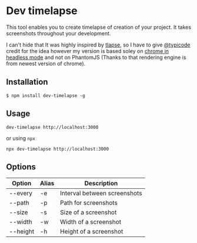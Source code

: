 # Dev timelapse
This tool enables you to create timelapse of creation of your project.
It takes screenshots throughout your development.

I can't hide that It was highly inspired by [tlapse](https://github.com/typicode/tlapse), so I have to give [@typicode](https://github.com/typicode) credit for the idea however my version is based soley on [chrome in headless mode](https://github.com/juliangruber/capture-chrome) and not on PhantomJS (Thanks to that rendering engine is from newest version of chrome).

## Installation
```
$ npm install dev-timelapse -g
```

## Usage
```
dev-timelapse http://localhost:3000
```
or using `npx`
```
npx dev-timelapse http://localhost:3000
```

## Options
| Option   | Alias  | Description                  |
| -------- | ------ | ---------------------------- |
| --every  | -e     | Interval between screenshots |
| --path   | -p     | Path for screenshots         |
| --size   | -s     | Size of a screenshot         |
| --width  | -w     | Width of a screenshot        |
| --height | -h     | Height of a screenshot       |